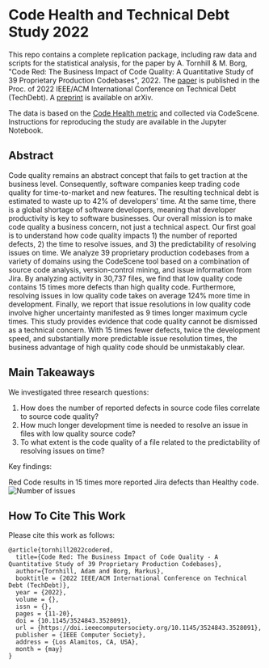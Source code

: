 # Code Health and Technical Debt Study 2022

This repo contains a complete replication package, including raw data and scripts for the statistical analysis, for the paper by A. Tornhill & M. Borg, "Code Red: The Business Impact of Code Quality: A Quantitative Study of 39 Proprietary Production Codebases", 2022. The [paper](https://www.computer.org/csdl/proceedings-article/techdebt/2022/930400a011/1EygGuOH3e8) is published in the Proc. of 2022 IEEE/ACM International Conference on Technical Debt (TechDebt). A [preprint](https://arxiv.org/abs/2203.04374) is available on arXiv.

The data is based on the [Code Health metric](https://codescene.com/code-health/) and collected via CodeScene. Instructions for reproducing the study are available in the Jupyter Notebook.

## Abstract

Code quality remains an abstract concept that fails to get traction at the business level. Consequently, software companies keep trading code quality for time-to-market and new features. The resulting technical debt is estimated to waste up to 42% of developers' time. At the same time, there is a global shortage of software developers, meaning that developer productivity is key to software businesses. Our overall mission is to make code quality a business concern, not just a technical aspect. Our first goal is to understand how code quality impacts 1) the number of reported defects, 2) the time to resolve issues, and 3) the predictability of resolving issues on time. We analyze 39 proprietary production codebases from a variety of domains using the CodeScene tool based on a combination of source code analysis, version-control mining, and issue information from Jira. By analyzing activity in 30,737 files, we find that low quality code contains 15 times more defects than high quality code. Furthermore, resolving issues in low quality code takes on average 124% more time in development. Finally, we report that issue resolutions in low quality code involve higher uncertainty manifested as 9 times longer maximum cycle times. This study provides evidence that code quality cannot be dismissed as a technical concern. With 15 times fewer defects, twice the development speed, and substantially more predictable issue resolution times, the business advantage of high quality code should be unmistakably clear. 

## Main Takeaways

We investigated three research questions:
1. How does the number of reported defects in source code files correlate to source code quality?
1. How much longer development time is needed to resolve an issue in files with low quality source code?
1. To what extent is the code quality of a file related to the predictability of resolving issues on time?

Key findings:

Red Code results in 15 times more reported Jira defects than Healthy code.
![Number of issues](https://github.com/mrksbrg/code-health-study-tech-debt-2022/blob/master/figures/code_health_number_of_issues.png)

## How To Cite This Work
Please cite this work as follows:

```
@article{tornhill2022codered,
  title={Code Red: The Business Impact of Code Quality - A Quantitative Study of 39 Proprietary Production Codebases},
  author={Tornhill, Adam and Borg, Markus},
  booktitle = {2022 IEEE/ACM International Conference on Technical Debt (TechDebt)},
  year = {2022},
  volume = {},
  issn = {},
  pages = {11-20},
  doi = {10.1145/3524843.3528091},
  url = {https://doi.ieeecomputersociety.org/10.1145/3524843.3528091},
  publisher = {IEEE Computer Society},
  address = {Los Alamitos, CA, USA},
  month = {may}
}
```